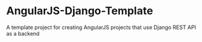 # AngularJS-Django-Template
A template project for creating AngularJS projects that use Django REST API as a backend
